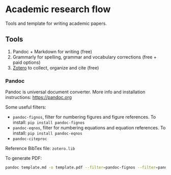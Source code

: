 # Academic research flow

Tools and template for writing academic papers.

## Tools

1. Pandoc + Markdown for writing (free)
2. Grammarly for spelling, grammar and vocabulary corrections (free + paid options)
3. [Zotero](https://www.zotero.org) to collect, organize and cite (free)

### Pandoc

Pandoc is universal document converter.
More info and installation instructions: https://pandoc.org

Some useful filters:

- `pandoc-fignos`, filter for numbering figures and figure references. To install: `pip install pandoc-fignos`
- `pandoc-eqnos`, filter for numbering equations and equation references. To install: `pip install pandoc-eqnos`
- `pandoc-citeproc`

Reference BibTex file: `zotero.lib`

To generate PDF:

```bash
pandoc template.md -o template.pdf --filter=pandoc-fignos --filter=pandoc-eqnos --filter=pandoc-citeproc --number-sections
```
